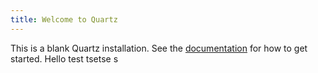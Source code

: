 ```yaml
---
title: Welcome to Quartz
---
```


This is a blank Quartz installation.
See the [documentation](https://quartz.jzhao.xyz) for how to get started.
Hello
test
tsetse
s

